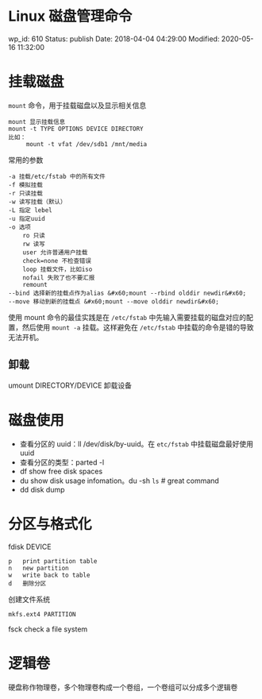 # Linux 磁盘管理命令


wp_id: 610
Status: publish
Date: 2018-04-04 04:29:00
Modified: 2020-05-16 11:32:00


# 挂载磁盘

`mount` 命令，用于挂载磁盘以及显示相关信息

```
mount 显示挂载信息
mount -t TYPE OPTIONS DEVICE DIRECTORY
比如：
     mount -t vfat /dev/sdb1 /mnt/media
```

常用的参数

```
-a 挂载/etc/fstab 中的所有文件
-f 模拟挂载
-r 只读挂载
-w 读写挂载（默认）
-L 指定 lebel
-u 指定uuid
-o 选项
    ro 只读
    rw 读写
    user 允许普通用户挂载
    check=none 不检查错误
    loop 挂载文件，比如iso
    nofail 失败了也不要汇报
    remount
--bind 选择新的挂载点作为alias &#x60;mount --rbind olddir newdir&#x60;
--move 移动到新的挂载点 &#x60;mount --move olddir newdir&#x60;
```

使用 mount 命令的最佳实践是在 `/etc/fstab` 中先输入需要挂载的磁盘对应的配置，然后使用 `mount -a` 挂载。这样避免在 `/etc/fstab` 中挂载的命令是错的导致无法开机。

## 卸载

umount DIRECTORY/DEVICE 卸载设备


# 磁盘使用

* 查看分区的 uuid：ll /dev/disk/by-uuid。在 `etc/fstab` 中挂载磁盘最好使用 uuid
* 查看分区的类型：parted -l
* df show free disk spaces
* du show disk usage infomation。du -sh `ls`  # great command
* dd disk dump

# 分区与格式化

fdisk DEVICE

```	
p	print partition table
n	new partition
w	write back to table
d	删除分区
```
	
创建文件系统

```
mkfs.ext4 PARTITION
```

fsck check a file system

# 逻辑卷

硬盘称作物理卷，多个物理卷构成一个卷组，一个卷组可以分成多个逻辑卷